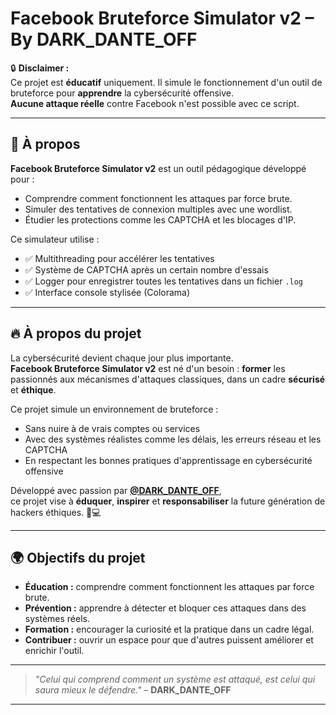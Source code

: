 # Facebook Bruteforce Simulator v2 – By DARK_DANTE_OFF

🔒 **Disclaimer :**  
Ce projet est **éducatif** uniquement. Il simule le fonctionnement d'un outil de bruteforce pour **apprendre** la cybersécurité offensive.  
**Aucune attaque réelle** contre Facebook n'est possible avec ce script.

---

## 🎯 À propos

**Facebook Bruteforce Simulator v2** est un outil pédagogique développé pour :
- Comprendre comment fonctionnent les attaques par force brute.
- Simuler des tentatives de connexion multiples avec une wordlist.
- Étudier les protections comme les CAPTCHA et les blocages d'IP.

Ce simulateur utilise :
- ✅ Multithreading pour accélérer les tentatives
- ✅ Système de CAPTCHA après un certain nombre d'essais
- ✅ Logger pour enregistrer toutes les tentatives dans un fichier `.log`
- ✅ Interface console stylisée (Colorama)

---

## 🔥 À propos du projet

La cybersécurité devient chaque jour plus importante.  
**Facebook Bruteforce Simulator v2** est né d'un besoin : **former** les passionnés aux mécanismes d'attaques classiques, dans un cadre **sécurisé** et **éthique**.

Ce projet simule un environnement de bruteforce :
- Sans nuire à de vrais comptes ou services
- Avec des systèmes réalistes comme les délais, les erreurs réseau et les CAPTCHA
- En respectant les bonnes pratiques d'apprentissage en cybersécurité offensive

Développé avec passion par **[@DARK_DANTE_OFF](https://t.me/DARK_DANTE_OFF)**,  
ce projet vise à **éduquer**, **inspirer** et **responsabiliser** la future génération de hackers éthiques. 🧠💻

---

## 🌍 Objectifs du projet

- **Éducation :** comprendre comment fonctionnent les attaques par force brute.
- **Prévention :** apprendre à détecter et bloquer ces attaques dans des systèmes réels.
- **Formation :** encourager la curiosité et la pratique dans un cadre légal.
- **Contribuer :** ouvrir un espace pour que d'autres puissent améliorer et enrichir l'outil.

---

> _"Celui qui comprend comment un système est attaqué, est celui qui saura mieux le défendre."_ – **DARK_DANTE_OFF**

---
